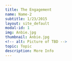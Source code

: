 ```yaml
---
title: The Engagement
name: Name-2
subtitle: 1/23/2015
layout: site_default
modal-id: 1
img: Anbie.jpg
thumbnail: Anbie.jpg
<!-- alt: Picture of TBD -->
topic: Topic
description: More Info
---
```

